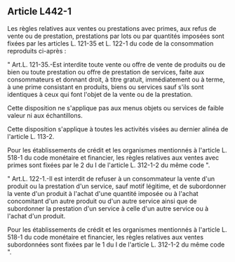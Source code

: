 Article L442-1
----
Les règles relatives aux ventes ou prestations avec primes, aux refus de vente
ou de prestation, prestations par lots ou par quantités imposées sont fixées par
les articles L. 121-35 et L. 122-1 du code de la consommation reproduits
ci-après :

" Art.L. 121-35.-Est interdite toute vente ou offre de vente de produits ou de
bien ou toute prestation ou offre de prestation de services, faite aux
consommateurs et donnant droit, à titre gratuit, immédiatement ou à terme, à une
prime consistant en produits, biens ou services sauf s'ils sont identiques à
ceux qui font l'objet de la vente ou de la prestation.

Cette disposition ne s'applique pas aux menus objets ou services de faible
valeur ni aux échantillons.

Cette disposition s'applique à toutes les activités visées au dernier alinéa de
l'article L. 113-2.

Pour les établissements de crédit et les organismes mentionnés à l'article L.
518-1 du code monétaire et financier, les règles relatives aux ventes avec
primes sont fixées par le 2 du I de l'article L. 312-1-2 du même code ".

" Art.L. 122-1.-Il est interdit de refuser à un consommateur la vente d'un
produit ou la prestation d'un service, sauf motif légitime, et de subordonner la
vente d'un produit à l'achat d'une quantité imposée ou à l'achat concomitant
d'un autre produit ou d'un autre service ainsi que de subordonner la prestation
d'un service à celle d'un autre service ou à l'achat d'un produit.

Pour les établissements de crédit et les organismes mentionnés à l'article L.
518-1 du code monétaire et financier, les règles relatives aux ventes
subordonnées sont fixées par le 1 du I de l'article L. 312-1-2 du même code ".
